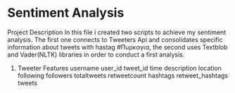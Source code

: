 # Sentiment Analysis
Project Description
In this file i created two scripts to achieve my sentiment analysis. The first one connects to Tweeters Api and consolidates specific information about tweets with hastag #Πυρκαγια,
the second uses Textblob and Vader(NLTK) libraries in order to conduct a first analysis.

1. Tweeter Features
username 
user_id
tweet_id 
time 
description 
location 
following 
followers 
totaltweets 
retweetcount 
hashtags
retweet_hashtags
tweets 

